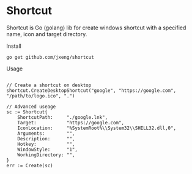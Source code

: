 # Shortcut

Shortcut is Go (golang) lib for create windows shortcut with a specified name, icon and target directory.

Install

```golang
go get github.com/jxeng/shortcut
```


Usage

```golang

// Create a shortcut on desktop
shortcut.CreateDesktopShortcut("google", "https://google.com", "/path/to/logo.ico", ".")

// Advanced useage
sc := Shortcut{
	ShortcutPath:     "./google.lnk",
	Target:           "https://google.com",
	IconLocation:     "%SystemRoot%\\System32\\SHELL32.dll,0",
	Arguments:        "",
	Description:      "",
	Hotkey:           "",
	WindowStyle:      "1",
	WorkingDirectory: "",
}
err := Create(sc)

```
